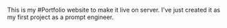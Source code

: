This is my #Portfolio website to make it live on server.
I've just created it as my first project as a prompt engineer.
